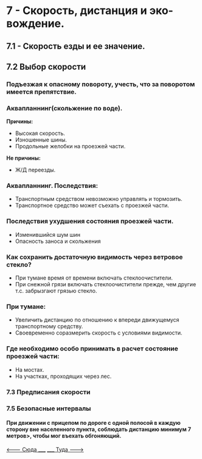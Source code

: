 # 7 - Скорость, дистанция и эко-вождение.

## 7.1 - Скорость езды и ее значение.

## 7.2 Выбор скорости
### Подъезжая к опасному повороту, учесть, что за поворотом имеется препятствие.

### Аквапланнинг(скольжение по воде). 
__Причины:__
+ Высокая скорость.
+ Изношенные шины.
+ Продольные желобки на проезжей части.

__Не причины:__
+ Ж/Д переезды.

### Аквапланнинг. Последствия:
+ Транспортным средством невозможно управлять и тормозить.
+ Транспортное средство может съехать с проезжей части.

### Последствия ухудшения состояния проезжей части.
+ Изменившийся шум шин
+ Опасность заноса и скольжения

### Как сохранить достаточную видимость через ветровое стекло?
+ При тумане время от времени включать стеклоочистители.
+ При снежной грязи включать стеклоочистители прежде, чем другие т.с. забрызгают грязью стекло.

### При тумане:
+ Увеличить дистанцию по отношению к впереди движущемуся транспортному средству.
+ Своевременно соразмерить скорость с условиями видимости. 

### Где необходимо особо принимать в расчет состояние проезжей части:
+ На мостах.
+ На участках, проходящих через лес.

### 7.3 Предписания скорости

### 7.5 Безопасные интервалы
#### При движении с прицепом по дороге с одной полосой в каждую сторону вне населенного пункта, соблюдать дистанцию <strong>минимум 7 метров</strong>>, чтобы мог въехать обгоняющий.

[<--- Сюда ___](/06%20-%20road%20regulation.md)
[___ Туда --->](/08%20-%20road%20participants.md)
